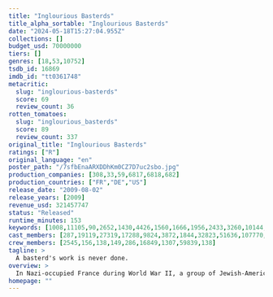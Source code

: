 ```yaml
---
title: "Inglourious Basterds"
title_alpha_sortable: "Inglourious Basterds"
date: "2024-05-18T15:27:04.955Z"
collections: []
budget_usd: 70000000
tiers: []
genres: [18,53,10752]
tsdb_id: 16869
imdb_id: "tt0361748"
metacritic:
  slug: "inglourious-basterds"
  score: 69
  review_count: 36
rotten_tomatoes:
  slug: "inglourious_basterds"
  score: 89
  review_count: 337
original_title: "Inglourious Basterds"
ratings: ["R"]
original_language: "en"
poster_path: "/7sfbEnaARXDDhKm0CZ7D7uc2sbo.jpg"
production_companies: [308,33,59,6817,6818,682]
production_countries: ["FR","DE","US"]
release_date: "2009-08-02"
release_years: [2009]
revenue_usd: 321457747
status: "Released"
runtime_minutes: 153
keywords: [1008,11105,90,2652,1430,4426,1560,1666,1956,2433,3260,10144,13519,33847,163079,241930,325762]
cast_members: [287,19119,27319,17288,9824,3872,1844,32823,51636,107770,6091,81125,41965,49056,12073,2539,49487,31663,8229,85236,58744,36463,24061,44651,7803,121529,1088,20259,65054,35085,550554,8432,7161,30044,2231,1037]
crew_members: [2545,156,138,149,286,16849,1307,59839,138]
tagline: >
  A basterd's work is never done.
overview: >
  In Nazi-occupied France during World War II, a group of Jewish-American soldiers known as "The Basterds" are chosen specifically to spread fear throughout the Third Reich by scalping and brutally killing Nazis. The Basterds, lead by Lt. Aldo Raine soon cross paths with a French-Jewish teenage girl who runs a movie theater in Paris which is targeted by the soldiers.
homepage: ""
---
```

